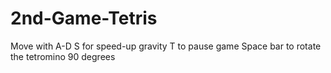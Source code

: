 # 2nd-Game-Tetris
Move with A-D
S for speed-up gravity
T to pause game
Space bar to rotate the tetromino 90 degrees
